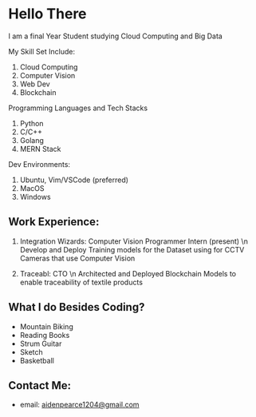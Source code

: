 # Hello There
I am a final Year Student studying Cloud Computing and Big Data

My Skill Set Include:
1. Cloud Computing
2. Computer Vision
3. Web Dev
4. Blockchain 

Programming Languages and Tech Stacks 
1. Python 
2. C/C++
3. Golang
4. MERN Stack


Dev Environments:
1. Ubuntu, Vim/VSCode (preferred)
2. MacOS
3. Windows


## Work Experience:
1. Integration Wizards: Computer Vision Programmer Intern (present) \n
      Develop and Deploy Training models for the Dataset using for CCTV Cameras that use Computer Vision


2. Traceabl: CTO \n
    Architected and Deployed Blockchain Models to enable traceability of textile products


## What I do Besides Coding?
- Mountain Biking
- Reading Books
- Strum Guitar
- Sketch
- Basketball


## Contact Me:

- email: [aidenpearce1204@gmail.com](aidenpearce1204@gmail.com)
